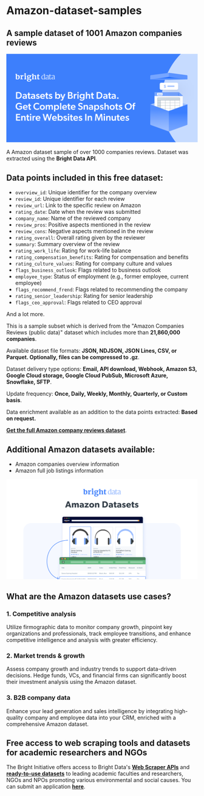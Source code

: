 # Amazon-dataset-samples

<h2>A sample dataset of 1001 Amazon companies reviews</h2>

![Glasdoor dataset header](https://github.com/luminati-io/Amazon-dataset-samples/blob/main/amazon-datasets.PNG)

A Amazon dataset sample of over 1000 companies reviews. Dataset was extracted using the <b>Bright Data API</b>.

<h2>Data points included in this free dataset:</h2>

* ```overview_id```: Unique identifier for the company overview
* ```review_id```: Unique identifier for each review
* ```review_url```: Link to the specific review on Amazon
* ```rating_date```: Date when the review was submitted
* ```company_name```: Name of the reviewed company
* ```review_pros```: Positive aspects mentioned in the review
* ```review_cons```: Negative aspects mentioned in the review
* ```rating_overall```: Overall rating given by the reviewer
* ```summary```: Summary overview of the review
* ```rating_work_life```: Rating for work-life balance
* ```rating_compensation_benefits```: Rating for compensation and benefits
* ```rating_culture_values```: Rating for company culture and values
* ```flags_business_outlook```: Flags related to business outlook
* ```employee_type```: Status of employment (e.g., former employee, current employee)
* ```flags_recommend_frend```: Flags related to recommending the company
* ```rating_senior_leadership```: Rating for senior leadership
* ```flags_ceo_approval```: Flags related to CEO approval

And a lot more.

This is a sample subset which is derived from the "Amazon Companies Reviews (public data)"
dataset which includes more than <b>21,860,000 companies</b>.

Available dataset file formats: <b>JSON, NDJSON, JSON Lines, CSV, or Parquet. Optionally, files can be compressed to .gz</b>.

Dataset delivery type options: <b>Email, API download, Webhook, Amazon S3, Google Cloud storage, Google Cloud PubSub, Microsoft Azure, Snowflake, SFTP</b>.

Update frequency: <b>Once, Daily, Weekly, Monthly, Quarterly, or Custom basis</b>.

Data enrichment available as an addition to the data points extracted: <b>Based on request.</b>

<b>[Get the full Amazon company reviews dataset](https://brightdata.com/products/datasets/amazon)</b>.

<h2>Additional Amazon datasets available:</h2>

*   Amazon companies overview information
*   Amazon full job listings information

![Amazon dataset visual](https://github.com/luminati-io/Amazon-dataset-samples/blob/main/amazon-datasets-image.PNG)

<h2>What are the Amazon datasets use cases?</h2>

<h3>1. Competitive analysis</h3>

Utilize firmographic data to monitor company growth, pinpoint key organizations and professionals, track employee transitions, and enhance competitive intelligence and analysis with greater efficiency.

<h3>2. Market trends & growth</h3>

Assess company growth and industry trends to support data-driven decisions. Hedge funds, VCs, and financial firms can significantly boost their investment analysis using the Amazon dataset.

<h3>3. B2B company data</h3>

Enhance your lead generation and sales intelligence by integrating high-quality company and employee data into your CRM, enriched with a comprehensive Amazon dataset.

<h2>Free access to web scraping tools and datasets for academic researchers and NGOs</h2>

The Bright Initiative offers access to Bright Data's <b>[Web Scraper APIs](https://brightdata.com/products/web-scraper)</b> and <b>[ready-to-use datasets](https://brightdata.com/products/datasets)</b> to leading academic faculties and researchers, NGOs and NPOs promoting various environmental and social causes. You can submit an application <b>[here](https://brightinitiative.com)</b>.
